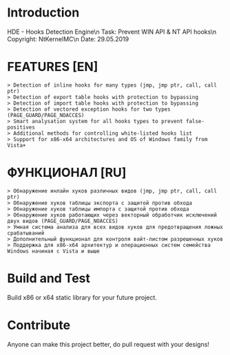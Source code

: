# Introduction 
HDE - Hooks Detection Engine\n
Task: Prevent WIN API & NT API hooks\n
Copyright: NtKernelMC\n
Date: 29.05.2019

# FEATURES [EN]
	> Detection of inline hooks for many types (jmp, jmp ptr, call, call ptr)
	> Detection of export table hooks with protection to bypassing
	> Detection of import table hooks with protection to bypassing
	> Detection of vectored exception hooks for two types (PAGE_GUARD/PAGE_NOACCES)
	> Smart analysation system for all hooks types to prevent false-positives
	> Additional methods for controlling white-listed hooks list
	> Support for x86-x64 architectures and OS of Windows family from Vista+
# ФУНКЦИОНАЛ [RU]
	> Обнаружeние инлайн хуков различных видов (jmp, jmp ptr, call, call ptr)
	> Обнаружение хуков таблицы экспорта с защитой против обхода
	> Обнаружение хуков таблицы импорта с защитой против обхода
	> Обнаружение хуков работающих через векторный обработчик исключений двух видов (PAGE_GUARD/PAGE_NOACCES)
	> Умная система анализа для всех видов хуков для предотвращения ложных срабатываний
	> Дополнительный функционал для контроля вайт-листом разрешенных хуков
	> Поддержка для х86-х64 архитектур и операционных систем семейства Windows начиная с Vista и выше

# Build and Test
Build x86 or x64 static library for your future project.

# Contribute
Anyone can make this project better, do pull request with your designs!
